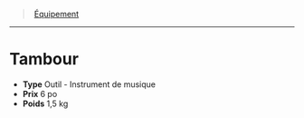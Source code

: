 ﻿---
!Equipment
Type: Outil - Instrument de musique
Price: 6 po
Weight: 1,5 kg
Id: equipment_hd.md#tambour
ParentLink: equipment_hd.md#Équipement
Name: Tambour
ParentName: Équipement
NameLevel: 1
Attributes: {}
---
> [Équipement](hd_equipment.md)

---

# Tambour

- **Type** Outil - Instrument de musique
- **Prix** 6 po
- **Poids** 1,5 kg

